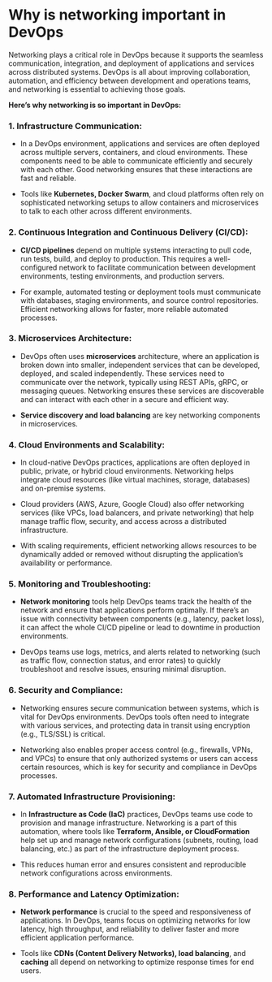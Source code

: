 # Why is networking important in DevOps



Networking plays a critical role in DevOps because it supports the seamless communication, integration, and deployment of applications and services across distributed systems. DevOps is all about improving collaboration, automation, and efficiency between development and operations teams, and networking is essential to achieving those goals.

**Here’s why networking is so important in DevOps:**

### 1. Infrastructure Communication:

- In a DevOps environment, applications and services are often deployed across multiple servers, containers, and cloud environments. These components need to be able to communicate efficiently and securely with each other. Good networking ensures that these interactions are fast and reliable.

- Tools like **Kubernetes, Docker Swarm**, and cloud platforms often rely on sophisticated networking setups to allow containers and microservices to talk to each other across different environments.



### 2. Continuous Integration and Continuous Delivery (CI/CD):

- **CI/CD pipelines** depend on multiple systems interacting to pull code, run tests, build, and deploy to production. This requires a well-configured network to facilitate communication between development environments, testing environments, and production servers.


- For example, automated testing or deployment tools must communicate with databases, staging environments, and source control repositories. Efficient networking allows for faster, more reliable automated processes.



### 3. Microservices Architecture:

- DevOps often uses **microservices** architecture, where an application is broken down into smaller, independent services that can be developed, deployed, and scaled independently. These services need to communicate over the network, typically using REST APIs, gRPC, or messaging queues. Networking ensures these services are discoverable and can interact with each other in a secure and efficient way.

- **Service discovery and load balancing** are key networking components in microservices.



### 4. Cloud Environments and Scalability:

- In cloud-native DevOps practices, applications are often deployed in public, private, or hybrid cloud environments. Networking helps integrate cloud resources (like virtual machines, storage, databases) and on-premise systems.

- Cloud providers (AWS, Azure, Google Cloud) also offer networking services (like VPCs, load balancers, and private networking) that help manage traffic flow, security, and access across a distributed infrastructure.

- With scaling requirements, efficient networking allows resources to be dynamically added or removed without disrupting the application’s availability or performance.


### 5. Monitoring and Troubleshooting:

- **Network monitoring** tools help DevOps teams track the health of the network and ensure that applications perform optimally. If there’s an issue with connectivity between components (e.g., latency, packet loss), it can affect the whole CI/CD pipeline or lead to downtime in production environments.

- DevOps teams use logs, metrics, and alerts related to networking (such as traffic flow, connection status, and error rates) to quickly troubleshoot and resolve issues, ensuring minimal disruption.


### 6. Security and Compliance:

- Networking ensures secure communication between systems, which is vital for DevOps environments. DevOps tools often need to integrate with various services, and protecting data in transit using encryption (e.g., TLS/SSL) is critical.

- Networking also enables proper access control (e.g., firewalls, VPNs, and VPCs) to ensure that only authorized systems or users can access certain resources, which is key for security and compliance in DevOps processes.


### 7. Automated Infrastructure Provisioning:

- In **Infrastructure as Code (IaC)** practices, DevOps teams use code to provision and manage infrastructure. Networking is a part of this automation, where tools like **Terraform, Ansible, or CloudFormation** help set up and manage network configurations (subnets, routing, load balancing, etc.) as part of the infrastructure deployment process.

- This reduces human error and ensures consistent and reproducible network configurations across environments.


### 8. Performance and Latency Optimization:

- **Network performance** is crucial to the speed and responsiveness of applications. In DevOps, teams focus on optimizing networks for low latency, high throughput, and reliability to deliver faster and more efficient application performance.

- Tools like **CDNs (Content Delivery Networks), load balancing**, and **caching** all depend on networking to optimize response times for end users.